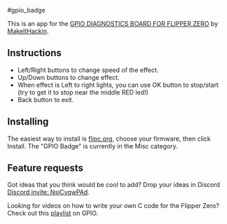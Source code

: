 #gpio_badge

This is an app for the [GPIO DIAGNOSTICS BOARD FOR FLIPPER ZERO](https://github.com/MakeItHackin/FlipperDiagnosticsBoard) by [MakeItHackin](https://github.com/MakeItHackin).

## Instructions

- Left/Right buttons to change speed of the effect.
- Up/Down buttons to change effect.
- When effect is Left to right lights, you can use OK button to stop/start (try to get it to stop near the middle RED led!)
- Back button to exit.

## Installing

The easiest way to install is [flipc.org](https://flipc.org/jamisonderek/flipper-zero-tutorials?branch=main&root=gpio%2Fgpio_badge), choose your firmware, then click Install.  The "GPIO Badge" is currently in the Misc category.

## Feature requests

Got ideas that you think would be cool to add?  Drop your ideas in Discord [Discord invite: NsjCvqwPAd](https://discord.com/invite/NsjCvqwPAd).

Looking for videos on how to write your own C code for the Flipper Zero?  Check out this [playlist](https://www.youtube.com/playlist?list=PLM1cyTMe-PYJCYA-yQ8OcC9jILsS004Tm) on GPIO.
